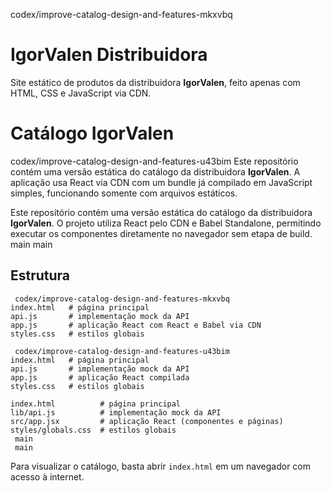  codex/improve-catalog-design-and-features-mkxvbq
# IgorValen Distribuidora

Site estático de produtos da distribuidora **IgorValen**, feito apenas com HTML, CSS e JavaScript via CDN.

# Catálogo IgorValen

 codex/improve-catalog-design-and-features-u43bim
Este repositório contém uma versão estática do catálogo da distribuidora **IgorValen**. A aplicação usa React via CDN com um bundle já compilado em JavaScript simples, funcionando somente com arquivos estáticos.

Este repositório contém uma versão estática do catálogo da distribuidora **IgorValen**. O projeto utiliza React pelo CDN e Babel Standalone, permitindo executar os componentes diretamente no navegador sem etapa de build.
 main
 main

## Estrutura

```
 codex/improve-catalog-design-and-features-mkxvbq
index.html   # página principal
api.js       # implementação mock da API
app.js       # aplicação React com React e Babel via CDN
styles.css   # estilos globais

 codex/improve-catalog-design-and-features-u43bim
index.html   # página principal
api.js       # implementação mock da API
app.js       # aplicação React compilada
styles.css   # estilos globais

index.html          # página principal
lib/api.js          # implementação mock da API
src/app.jsx         # aplicação React (componentes e páginas)
styles/globals.css  # estilos globais
 main
 main
```

Para visualizar o catálogo, basta abrir `index.html` em um navegador com acesso à internet.
